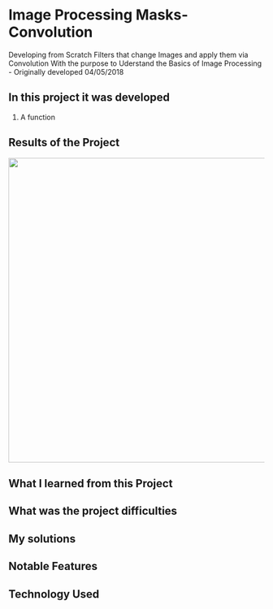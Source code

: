 # Image Processing Masks-Convolution

Developing from Scratch Filters that change Images and apply them via Convolution With the purpose to Uderstand the Basics of Image Processing - Originally developed 04/05/2018



## In this project it was developed 
1. A function 

## Results of the Project 
<img src="Images/1_GrayScaleAndRGBtoBluredImages.png" width="600">

## What I learned from this Project

## What was the project difficulties 

## My solutions

## Notable Features

## Technology Used 
